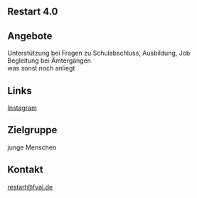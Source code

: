 ## Restart 4.0 

## Angebote
Unterstützung bei Fragen zu Schulabschluss, Ausbildung, Job <br>
Begleitung bei Ämtergängen <br>
was sonst noch anliegt

## Links
<a target="_blank" href="https://www.instagram.com/restart4.0/">Instagram</a>

## Zielgruppe
junge Menschen

## Kontakt
[restart@fvaj.de](mailto:restart@fvaj.de)